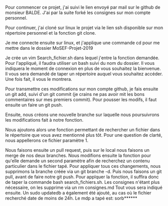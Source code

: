 
  Pour commencer ce projet, j'ai suivi le lien envoyé par mail sur le github de monsieur BALDE. J'ai par la suite forké les consignes sur mon compte personnel.

Pour continuer, j'ai cloné sur linux le projet via le lien ssh disponible sur mon répertoire personnel et la fonction git clone.

Je me connecte ensuite sur linux, et j'applique une commande cd pour me mettre dans le dossier MoSEF-Projet-2019

Je crée un vim Search_fichier.sh dans lequel j'entre la fonction demandée. Pour l'appliqué, il faudra utiliser un bash suivi du nom du dossier. Il vous indiquera le moment de connexion en plus de vous souhaitez la bienvenue.
Il vous sera demandé de taper un répertoire auquel vous souhaitez accéder. Une fois fait, il vous le montrera.

Pour transmettre ces modifications sur mon compte github, je fais ensuite un git add, suivi d'un git commit (je crains ne pas avoir mit les bons commentaires sur mes premiers commit). Pour pousser les modifs, il faut ensuite un faire un git push.

Ensuite, nous créons une nouvelle branche sur laquelle nous poursuivrons les modifications fait à notre fonction.

Nous ajoutons alors une fonction permettant de rechercher un fichier dans le répertoire que vous avez mentionné plus tôt. Pour une question de clarté, nous appellerons ce fichier paramètre 1.

Nous faisons ensuite un pull request, puis sur le local nous faisons un merge de nos deux branches.
Nous modifions ensuite la fonction pour qu'elle demande un second paramètre afin de recherchez un contenu particulier dans le fichier tapé.
Pour appliquer tous ces changements, nous supprimons la branche créée via un git branche -d. Puis nous faisons un git pull, avant de faire notre git push.
Pour applquer la fonction, il suffira donc de taper la commande bash search_fichiers.sh. Les consignes n'étant plus nécessaire, on les supprime via un rm consignes.md 
Tout vous sera indiqué ensuite. Un sudo updatedb a également été ajouté, au cas où le fichier recherché date de moins de 24h.  Le mdp a tapé est: sorb******





